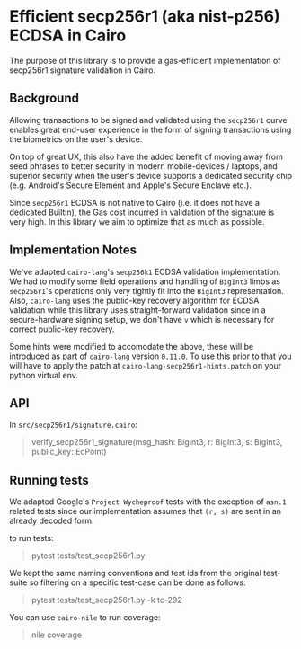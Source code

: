 # Efficient secp256r1 (aka nist-p256) ECDSA in Cairo

The purpose of this library is to provide a gas-efficient implementation of secp256r1 signature validation in Cairo.

## Background

Allowing transactions to be signed and validated using the `secp256r1` curve enables great end-user experience in the form of signing transactions using the biometrics on the user's device.

On top of great UX, this also have the added benefit of moving away from seed phrases to better security in modern mobile-devices / laptops, and superior security when the user's device supports a dedicated security chip (e.g. Android's Secure Element and Apple's Secure Enclave etc.).

Since `secp256r1` ECDSA is not native to Cairo (i.e. it does not have a dedicated Builtin), the Gas cost incurred in validation of the signature is very high. In this library we aim to optimize that as much as possible.

## Implementation Notes

We've adapted `cairo-lang`'s `secp256k1` ECDSA validation implementation. We had to modify some field operations and
handling of `BigInt3` limbs as `secp256r1`'s operations only very tightly fit into the `BigInt3` representation.
Also, `cairo-lang` uses the public-key recovery algorithm for ECDSA validation while this library uses straight-forward validation since in a secure-hardware signing setup, we don't have `v` which is necessary for correct public-key recovery.

Some hints were modified to accomodate the above, these will be introduced as part of `cairo-lang` version `0.11.0`. To use this prior to that you will have to apply the patch at `cairo-lang-secp256r1-hints.patch` on your python virtual env.

## API

In `src/secp256r1/signature.cairo`:
> verify_secp256r1_signature(msg_hash: BigInt3, r: BigInt3, s: BigInt3, public_key: EcPoint)


## Running tests

We adapted Google's `Project Wycheproof` tests with the exception of `asn.1` related tests since our implementation assumes that `(r, s)` are sent in an already decoded form.

to run tests:
> pytest tests/test_secp256r1.py

We kept the same naming conventions and test ids from the original test-suite so filtering on a specific test-case can be done as follows:
> pytest tests/test_secp256r1.py -k tc-292

You can use `cairo-nile` to run coverage:
> nile coverage

